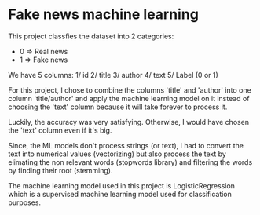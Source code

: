 # Fake news machine learning

This project classfies the dataset into 2 categories: 
- 0 => Real news
- 1 => Fake news 

We have 5 columns:
1/ id
2/ title
3/ author
4/ text
5/ Label (0 or 1)

For this project, I chose to combine the columns 'title' and 'author' into one column 'title/author' and apply the machine learning model on it instead of choosing the 'text' column because it will take forever to process it.

Luckily, the accuracy was very satisfying. Otherwise, I would have chosen the 'text' column even if it's big.

Since, the ML models don't process strings (or text), I had to convert the text into numerical values (vectorizing) but also process the text by elimating the non relevant words (stopwords library) and filtering the words by finding their root (stemming).

The machine learning model used in this project is LogisticRegression which is a supervised machine learning model used for classification purposes.
